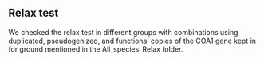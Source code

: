 ## Relax test
We checked the relax test in different groups with combinations using duplicated, pseudogenized, and functional copies of the COA1 gene kept in for ground mentioned in the All_species_Relax folder.

